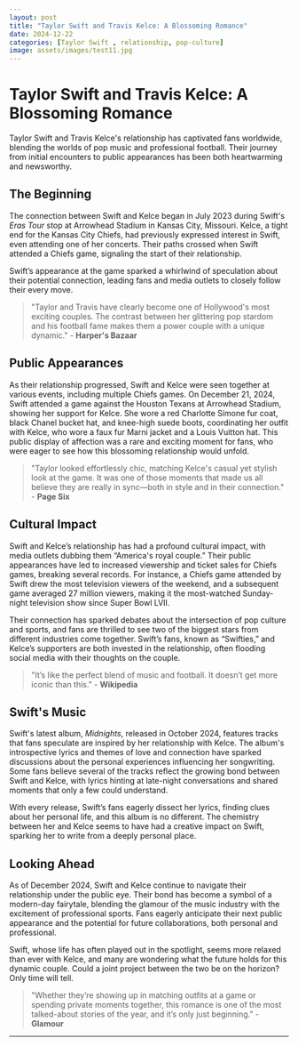 ```yaml
---
layout: post
title: "Taylor Swift and Travis Kelce: A Blossoming Romance"
date: 2024-12-22
categories: [Taylor Swift , relationship, pop-culture]
image: assets/images/test11.jpg
---
```


# Taylor Swift and Travis Kelce: A Blossoming Romance

Taylor Swift and Travis Kelce's relationship has captivated fans worldwide, blending the worlds of pop music and professional football. Their journey from initial encounters to public appearances has been both heartwarming and newsworthy.

## The Beginning

The connection between Swift and Kelce began in July 2023 during Swift's *Eras Tour* stop at Arrowhead Stadium in Kansas City, Missouri. Kelce, a tight end for the Kansas City Chiefs, had previously expressed interest in Swift, even attending one of her concerts. Their paths crossed when Swift attended a Chiefs game, signaling the start of their relationship. 

Swift’s appearance at the game sparked a whirlwind of speculation about their potential connection, leading fans and media outlets to closely follow their every move.

> "Taylor and Travis have clearly become one of Hollywood's most exciting couples. The contrast between her glittering pop stardom and his football fame makes them a power couple with a unique dynamic." - **Harper's Bazaar** 

## Public Appearances

As their relationship progressed, Swift and Kelce were seen together at various events, including multiple Chiefs games. On December 21, 2024, Swift attended a game against the Houston Texans at Arrowhead Stadium, showing her support for Kelce. She wore a red Charlotte Simone fur coat, black Chanel bucket hat, and knee-high suede boots, coordinating her outfit with Kelce, who wore a faux fur Marni jacket and a Louis Vuitton hat. This public display of affection was a rare and exciting moment for fans, who were eager to see how this blossoming relationship would unfold.

> "Taylor looked effortlessly chic, matching Kelce's casual yet stylish look at the game. It was one of those moments that made us all believe they are really in sync—both in style and in their connection." - **Page Six**

## Cultural Impact

Swift and Kelce’s relationship has had a profound cultural impact, with media outlets dubbing them “America's royal couple.” Their public appearances have led to increased viewership and ticket sales for Chiefs games, breaking several records. For instance, a Chiefs game attended by Swift drew the most television viewers of the weekend, and a subsequent game averaged 27 million viewers, making it the most-watched Sunday-night television show since Super Bowl LVII.

Their connection has sparked debates about the intersection of pop culture and sports, and fans are thrilled to see two of the biggest stars from different industries come together. Swift’s fans, known as “Swifties,” and Kelce’s supporters are both invested in the relationship, often flooding social media with their thoughts on the couple.

> "It’s like the perfect blend of music and football. It doesn’t get more iconic than this." - **Wikipedia**

## Swift's Music

Swift's latest album, *Midnights*, released in October 2024, features tracks that fans speculate are inspired by her relationship with Kelce. The album's introspective lyrics and themes of love and connection have sparked discussions about the personal experiences influencing her songwriting. Some fans believe several of the tracks reflect the growing bond between Swift and Kelce, with lyrics hinting at late-night conversations and shared moments that only a few could understand.

With every release, Swift’s fans eagerly dissect her lyrics, finding clues about her personal life, and this album is no different. The chemistry between her and Kelce seems to have had a creative impact on Swift, sparking her to write from a deeply personal place.

## Looking Ahead

As of December 2024, Swift and Kelce continue to navigate their relationship under the public eye. Their bond has become a symbol of a modern-day fairytale, blending the glamour of the music industry with the excitement of professional sports. Fans eagerly anticipate their next public appearance and the potential for future collaborations, both personal and professional.

Swift, whose life has often played out in the spotlight, seems more relaxed than ever with Kelce, and many are wondering what the future holds for this dynamic couple. Could a joint project between the two be on the horizon? Only time will tell.

> "Whether they’re showing up in matching outfits at a game or spending private moments together, this romance is one of the most talked-about stories of the year, and it’s only just beginning." - **Glamour**

---

